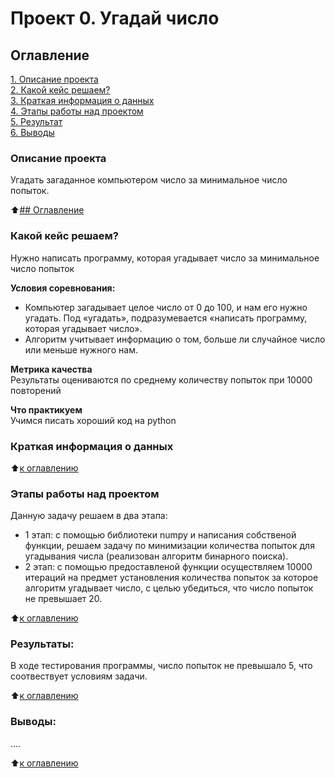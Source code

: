 # Проект 0. Угадай число

## Оглавление  
[1. Описание проекта](https://github.com/FadKir/SFPractic/tree/master/README.md#Описание-проекта)  
[2. Какой кейс решаем?](https://github.com/FadKir/SFPractic/tree/master/README.md#Какой-кейс-решаем)  
[3. Краткая информация о данных](https://github.com/FadKir/SFPractic/tree/master/README.md#Краткая-информация-о-данных)  
[4. Этапы работы над проектом](https://github.com/FadKir/SFPractic/tree/master/README.md#Этапы-работы-над-проектом)  
[5. Результат](https://github.com/FadKir/SFPractic/tree/master/README.md#Результат)    
[6. Выводы](https://github.com/FadKir/SFPractic/tree/master/README.md#Выводы) 

### Описание проекта    
Угадать загаданное компьютером число за минимальное число попыток.

:arrow_up:[## Оглавление](_)


### Какой кейс решаем?    
Нужно написать программу, которая угадывает число за минимальное число попыток

**Условия соревнования:**  
- Компьютер загадывает целое число от 0 до 100, и нам его нужно угадать. Под «угадать», подразумевается «написать программу, которая угадывает число».
- Алгоритм учитывает информацию о том, больше ли случайное число или меньше нужного нам.

**Метрика качества**     
Результаты оцениваются по среднему количеству попыток при 10000 повторений

**Что практикуем**     
Учимся писать хороший код на python


### Краткая информация о данных
  
:arrow_up:[к оглавлению](https://github.com/FadKir/SFPractic/tree/master/README.md#Оглавление)


### Этапы работы над проектом  
Данную задачу решаем в два этапа:
 - 1 этап:  с помощью библиотеки numpy и написания собственой функции, решаем задачу по минимизации количества попыток для угадывания числа (реализован алгоритм бинарного поиска).
 - 2 этап: с помощью предоставленой функции осуществляем 10000 итераций на предмет установления количества попыток за которое алгоритм угадывает число, с целью убедиться, что число попыток не превышает 20.

:arrow_up:[к оглавлению](https://github.com/FadKir/SFPractic/tree/master/README.md#Оглавление)


### Результаты:  
В ходе тестирования программы, число попыток не превышало 5, что соотвествует условиям задачи.

:arrow_up:[к оглавлению](https://github.com/FadKir/SFPractic/tree/master/README.md#Оглавление)


### Выводы:  
....

:arrow_up:[к оглавлению](https://github.com/FadKir/SFPractic/tree/master/README.md#Оглавление)